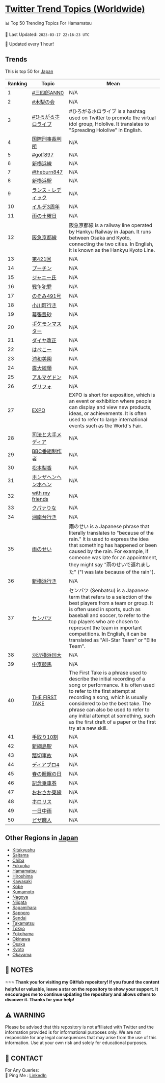 [Twitter Trend Topics (Worldwide)](https://github.com/ErcinDedeoglu/Twitter-Trend-Topics)
==========


📊 Top 50 Trending Topics For Hamamatsu

📆 Last Updated: `2023-03-17 22:16:23 UTC`

🔧 Updated every 1 hour!


## Trends

This is top 50 for [Japan](</Japan>)

| Ranking | Topic | Mean |
| ------- | ------------ | ------------ |
| 1 | [#三四郎ANN0](http://twitter.com/search?q=%23%e4%b8%89%e5%9b%9b%e9%83%8eANN0) | N/A |
| 2 | [#木梨の会](http://twitter.com/search?q=%23%e6%9c%a8%e6%a2%a8%e3%81%ae%e4%bc%9a) | N/A |
| 3 | [#ひろがるホロライブ](http://twitter.com/search?q=%23%e3%81%b2%e3%82%8d%e3%81%8c%e3%82%8b%e3%83%9b%e3%83%ad%e3%83%a9%e3%82%a4%e3%83%96) | #ひろがるホロライブ is a hashtag used on Twitter to promote the virtual idol group, Hololive. It translates to "Spreading Hololive" in English. |
| 4 | [国際刑事裁判所](http://twitter.com/search?q=%e5%9b%bd%e9%9a%9b%e5%88%91%e4%ba%8b%e8%a3%81%e5%88%a4%e6%89%80) | N/A |
| 5 | [#golf897](http://twitter.com/search?q=%23golf897) | N/A |
| 6 | [新横浜線](http://twitter.com/search?q=%e6%96%b0%e6%a8%aa%e6%b5%9c%e7%b7%9a) | N/A |
| 7 | [#theburn847](http://twitter.com/search?q=%23theburn847) | N/A |
| 8 | [新横浜駅](http://twitter.com/search?q=%e6%96%b0%e6%a8%aa%e6%b5%9c%e9%a7%85) | N/A |
| 9 | [ランス・レディック](http://twitter.com/search?q=%e3%83%a9%e3%83%b3%e3%82%b9%e3%83%bb%e3%83%ac%e3%83%87%e3%82%a3%e3%83%83%e3%82%af) | N/A |
| 10 | [イルデ3周年](http://twitter.com/search?q=%e3%82%a4%e3%83%ab%e3%83%873%e5%91%a8%e5%b9%b4) | N/A |
| 11 | [雨の土曜日](http://twitter.com/search?q=%e9%9b%a8%e3%81%ae%e5%9c%9f%e6%9b%9c%e6%97%a5) | N/A |
| 12 | [阪急京都線](http://twitter.com/search?q=%e9%98%aa%e6%80%a5%e4%ba%ac%e9%83%bd%e7%b7%9a) | 阪急京都線 is a railway line operated by Hankyu Railway in Japan. It runs between Osaka and Kyoto, connecting the two cities. In English, it is known as the Hankyu Kyoto Line. |
| 13 | [第421回](http://twitter.com/search?q=%e7%ac%ac421%e5%9b%9e) | N/A |
| 14 | [プーチン](http://twitter.com/search?q=%e3%83%97%e3%83%bc%e3%83%81%e3%83%b3) | N/A |
| 15 | [ジャニー氏](http://twitter.com/search?q=%e3%82%b8%e3%83%a3%e3%83%8b%e3%83%bc%e6%b0%8f) | N/A |
| 16 | [戦争犯罪](http://twitter.com/search?q=%e6%88%a6%e4%ba%89%e7%8a%af%e7%bd%aa) | N/A |
| 17 | [のぞみ491号](http://twitter.com/search?q=%e3%81%ae%e3%81%9e%e3%81%bf491%e5%8f%b7) | N/A |
| 18 | [小川町行き](http://twitter.com/search?q=%e5%b0%8f%e5%b7%9d%e7%94%ba%e8%a1%8c%e3%81%8d) | N/A |
| 19 | [幕張豊砂](http://twitter.com/search?q=%e5%b9%95%e5%bc%b5%e8%b1%8a%e7%a0%82) | N/A |
| 20 | [ポケモンマスター](http://twitter.com/search?q=%e3%83%9d%e3%82%b1%e3%83%a2%e3%83%b3%e3%83%9e%e3%82%b9%e3%82%bf%e3%83%bc) | N/A |
| 21 | [ダイヤ改正](http://twitter.com/search?q=%e3%83%80%e3%82%a4%e3%83%a4%e6%94%b9%e6%ad%a3) | N/A |
| 22 | [はぺこー](http://twitter.com/search?q=%e3%81%af%e3%81%ba%e3%81%93%e3%83%bc) | N/A |
| 23 | [浦和美園](http://twitter.com/search?q=%e6%b5%a6%e5%92%8c%e7%be%8e%e5%9c%92) | N/A |
| 24 | [露大統領](http://twitter.com/search?q=%e9%9c%b2%e5%a4%a7%e7%b5%b1%e9%a0%98) | N/A |
| 25 | [アルマゲドン](http://twitter.com/search?q=%e3%82%a2%e3%83%ab%e3%83%9e%e3%82%b2%e3%83%89%e3%83%b3) | N/A |
| 26 | [グリフォ](http://twitter.com/search?q=%e3%82%b0%e3%83%aa%e3%83%95%e3%82%a9) | N/A |
| 27 | [EXPO](http://twitter.com/search?q=EXPO) | EXPO is short for exposition, which is an event or exhibition where people can display and view new products, ideas, or achievements. It is often used to refer to large international events such as the World's Fair. |
| 28 | [司法と大手メディア](http://twitter.com/search?q=%e5%8f%b8%e6%b3%95%e3%81%a8%e5%a4%a7%e6%89%8b%e3%83%a1%e3%83%87%e3%82%a3%e3%82%a2) | N/A |
| 29 | [BBC番組制作者](http://twitter.com/search?q=BBC%e7%95%aa%e7%b5%84%e5%88%b6%e4%bd%9c%e8%80%85) | N/A |
| 30 | [松本梨香](http://twitter.com/search?q=%e6%9d%be%e6%9c%ac%e6%a2%a8%e9%a6%99) | N/A |
| 31 | [ホンザヘンヘンホヘン](http://twitter.com/search?q=%e3%83%9b%e3%83%b3%e3%82%b6%e3%83%98%e3%83%b3%e3%83%98%e3%83%b3%e3%83%9b%e3%83%98%e3%83%b3) | N/A |
| 32 | [with my friends](http://twitter.com/search?q=with+my+friends) | N/A |
| 33 | [クパァりな](http://twitter.com/search?q=%e3%82%af%e3%83%91%e3%82%a1%e3%82%8a%e3%81%aa) | N/A |
| 34 | [湘南台行き](http://twitter.com/search?q=%e6%b9%98%e5%8d%97%e5%8f%b0%e8%a1%8c%e3%81%8d) | N/A |
| 35 | [雨のせい](http://twitter.com/search?q=%e9%9b%a8%e3%81%ae%e3%81%9b%e3%81%84) | 雨のせい is a Japanese phrase that literally translates to "because of the rain." It is used to express the idea that something has happened or been caused by the rain. For example, if someone was late for an appointment, they might say "雨のせいで遅れました" ("I was late because of the rain"). |
| 36 | [新横浜行き](http://twitter.com/search?q=%e6%96%b0%e6%a8%aa%e6%b5%9c%e8%a1%8c%e3%81%8d) | N/A |
| 37 | [センバツ](http://twitter.com/search?q=%e3%82%bb%e3%83%b3%e3%83%90%e3%83%84) | センバツ (Senbatsu) is a Japanese term that refers to a selection of the best players from a team or group. It is often used in sports, such as baseball and soccer, to refer to the top players who are chosen to represent the team in important competitions. In English, it can be translated as "All-Star Team" or "Elite Team". |
| 38 | [羽沢横浜国大](http://twitter.com/search?q=%e7%be%bd%e6%b2%a2%e6%a8%aa%e6%b5%9c%e5%9b%bd%e5%a4%a7) | N/A |
| 39 | [中京競馬](http://twitter.com/search?q=%e4%b8%ad%e4%ba%ac%e7%ab%b6%e9%a6%ac) | N/A |
| 40 | [THE FIRST TAKE](http://twitter.com/search?q=THE+FIRST+TAKE) | The First Take is a phrase used to describe the initial recording of a song or performance. It is often used to refer to the first attempt at recording a song, which is usually considered to be the best take. The phrase can also be used to refer to any initial attempt at something, such as the first draft of a paper or the first try at a new skill. |
| 41 | [手取り10割](http://twitter.com/search?q=%e6%89%8b%e5%8f%96%e3%82%8a10%e5%89%b2) | N/A |
| 42 | [新綱島駅](http://twitter.com/search?q=%e6%96%b0%e7%b6%b1%e5%b3%b6%e9%a7%85) | N/A |
| 43 | [踏切事故](http://twitter.com/search?q=%e8%b8%8f%e5%88%87%e4%ba%8b%e6%95%85) | N/A |
| 44 | [ディアブロ4](http://twitter.com/search?q=%e3%83%87%e3%82%a3%e3%82%a2%e3%83%96%e3%83%ad4) | N/A |
| 45 | [春の睡眠の日](http://twitter.com/search?q=%e6%98%a5%e3%81%ae%e7%9d%a1%e7%9c%a0%e3%81%ae%e6%97%a5) | N/A |
| 46 | [記念乗車券](http://twitter.com/search?q=%e8%a8%98%e5%bf%b5%e4%b9%97%e8%bb%8a%e5%88%b8) | N/A |
| 47 | [おおさか東線](http://twitter.com/search?q=%e3%81%8a%e3%81%8a%e3%81%95%e3%81%8b%e6%9d%b1%e7%b7%9a) | N/A |
| 48 | [ホロリス](http://twitter.com/search?q=%e3%83%9b%e3%83%ad%e3%83%aa%e3%82%b9) | N/A |
| 49 | [一日中雨](http://twitter.com/search?q=%e4%b8%80%e6%97%a5%e4%b8%ad%e9%9b%a8) | N/A |
| 50 | [ピザ職人](http://twitter.com/search?q=%e3%83%94%e3%82%b6%e8%81%b7%e4%ba%ba) | N/A |



## Other Regions in [Japan](</Japan>)

* [Kitakyushu](</Japan/Kitakyushu.md>)
* [Saitama](</Japan/Saitama.md>)
* [Chiba](</Japan/Chiba.md>)
* [Fukuoka](</Japan/Fukuoka.md>)
* [Hamamatsu](</Japan/Hamamatsu.md>)
* [Hiroshima](</Japan/Hiroshima.md>)
* [Kawasaki](</Japan/Kawasaki.md>)
* [Kobe](</Japan/Kobe.md>)
* [Kumamoto](</Japan/Kumamoto.md>)
* [Nagoya](</Japan/Nagoya.md>)
* [Niigata](</Japan/Niigata.md>)
* [Sagamihara](</Japan/Sagamihara.md>)
* [Sapporo](</Japan/Sapporo.md>)
* [Sendai](</Japan/Sendai.md>)
* [Takamatsu](</Japan/Takamatsu.md>)
* [Tokyo](</Japan/Tokyo.md>)
* [Yokohama](</Japan/Yokohama.md>)
* [Okinawa](</Japan/Okinawa.md>)
* [Osaka](</Japan/Osaka.md>)
* [Kyoto](</Japan/Kyoto.md>)
* [Okayama](</Japan/Okayama.md>)



## 📝 NOTES

⭐⭐⭐ **Thank you for visiting my GitHub repository! If you found the content helpful or valuable, leave a star on the repository to show your support. It encourages me to continue updating the repository and allows others to discover it. Thanks for your help!**


## ⚠️ WARNING

Please be advised that this repository is not affiliated with Twitter and the information provided is for informational purposes only. We are not responsible for any legal consequences that may arise from the use of this information. Use at your own risk and solely for educational purposes.


## 📨 CONTACT

 For Any Queries:  
            🏓 Ping Me : [LinkedIn](https://www.linkedin.com/in/ercindedeoglu/)
